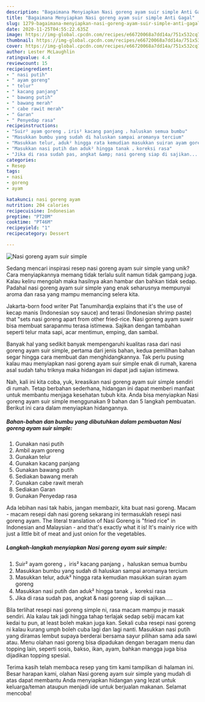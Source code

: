 ```yaml
---
description: "Bagaimana Menyiapkan Nasi goreng ayam suir simple Anti Gagal"
title: "Bagaimana Menyiapkan Nasi goreng ayam suir simple Anti Gagal"
slug: 1279-bagaimana-menyiapkan-nasi-goreng-ayam-suir-simple-anti-gagal
date: 2020-11-25T04:55:22.635Z
image: https://img-global.cpcdn.com/recipes/e66720068a7dd14a/751x532cq70/nasi-goreng-ayam-suir-simple-foto-resep-utama.jpg
thumbnail: https://img-global.cpcdn.com/recipes/e66720068a7dd14a/751x532cq70/nasi-goreng-ayam-suir-simple-foto-resep-utama.jpg
cover: https://img-global.cpcdn.com/recipes/e66720068a7dd14a/751x532cq70/nasi-goreng-ayam-suir-simple-foto-resep-utama.jpg
author: Lester McLaughlin
ratingvalue: 4.4
reviewcount: 15
recipeingredient:
- " nasi putih"
- " ayam goreng"
- " telur"
- " kacang panjang"
- " bawang putih"
- " bawang merah"
- " cabe rawit merah"
- " Garan"
- " Penyedap rasa"
recipeinstructions:
- "Suir² ayam goreng ，iris² kacang panjang ，haluskan semua bumbu"
- "Masukkan bumbu yang sudah di haluskan sampai aromanya tercium"
- "Masukkan telur, aduk² hingga rata kemudian masukkan suiran ayam goreng"
- "Masukkan nasi putih dan aduk² hingga tanak ，koreksi rasa"
- "Jika di rasa sudah pas, angkat &amp; nasi goreng siap di sajikan....."
categories:
- Resep
tags:
- nasi
- goreng
- ayam

katakunci: nasi goreng ayam 
nutrition: 204 calories
recipecuisine: Indonesian
preptime: "PT20M"
cooktime: "PT46M"
recipeyield: "1"
recipecategory: Dessert

---
```



![Nasi goreng ayam suir simple](https://img-global.cpcdn.com/recipes/e66720068a7dd14a/751x532cq70/nasi-goreng-ayam-suir-simple-foto-resep-utama.jpg)

Sedang mencari inspirasi resep nasi goreng ayam suir simple yang unik? Cara menyiapkannya memang tidak terlalu sulit namun tidak gampang juga. Kalau keliru mengolah maka hasilnya akan hambar dan bahkan tidak sedap. Padahal nasi goreng ayam suir simple yang enak seharusnya mempunyai aroma dan rasa yang mampu memancing selera kita.

Jakarta-born food writer Pat Tanumihardja explains that it&#39;s the use of kecap manis (Indonesian soy sauce) and terasi (Indonesian shrimp paste) that &#34;sets nasi goreng apart from other fried-rice. Nasi goreng ayam suwir bisa membuat sarapanmu terasa istimewa. Sajikan dengan tambahan seperti telur mata sapi, acar mentimun, emping, dan sambal.

Banyak hal yang sedikit banyak mempengaruhi kualitas rasa dari nasi goreng ayam suir simple, pertama dari jenis bahan, kedua pemilihan bahan segar hingga cara membuat dan menghidangkannya. Tak perlu pusing kalau mau menyiapkan nasi goreng ayam suir simple enak di rumah, karena asal sudah tahu triknya maka hidangan ini dapat jadi sajian istimewa.


Nah, kali ini kita coba, yuk, kreasikan nasi goreng ayam suir simple sendiri di rumah. Tetap berbahan sederhana, hidangan ini dapat memberi manfaat untuk membantu menjaga kesehatan tubuh kita. Anda bisa menyiapkan Nasi goreng ayam suir simple menggunakan 9 bahan dan 5 langkah pembuatan. Berikut ini cara dalam menyiapkan hidangannya.

<!--inarticleads1-->

##### Bahan-bahan dan bumbu yang dibutuhkan dalam pembuatan Nasi goreng ayam suir simple:

1. Gunakan  nasi putih
1. Ambil  ayam goreng
1. Gunakan  telur
1. Gunakan  kacang panjang
1. Gunakan  bawang putih
1. Sediakan  bawang merah
1. Gunakan  cabe rawit merah
1. Sediakan  Garan
1. Gunakan  Penyedap rasa


Ada lebihan nasi tak habis, jangan membazir, kita buat nasi goreng. Macam - macam resepi dah nasi goreng sekarang ini termasuklah resepi nasi goreng ayam. The literal translation of Nasi Goreng is &#34;fried rice&#34; in Indonesian and Malaysian - and that&#39;s exactly what it is! It&#39;s mainly rice with just a little bit of meat and just onion for the vegetables. 

<!--inarticleads2-->

##### Langkah-langkah menyiapkan Nasi goreng ayam suir simple:

1. Suir² ayam goreng ，iris² kacang panjang ，haluskan semua bumbu
1. Masukkan bumbu yang sudah di haluskan sampai aromanya tercium
1. Masukkan telur, aduk² hingga rata kemudian masukkan suiran ayam goreng
1. Masukkan nasi putih dan aduk² hingga tanak ，koreksi rasa
1. Jika di rasa sudah pas, angkat &amp; nasi goreng siap di sajikan.....


Bila terlihat resepi nasi goreng simple ni, rasa macam mampu je masak sendiri. Ala kalau tak jadi hingga tahap terlajak sedap sebiji macam kat kedai tu pun, at least boleh makan juga kan. Sekali cuba resepi nasi goreng ni kalau kurang umph boleh cuba lagi dan lagi nanti. Masukkan nasi putih yang diramas lembut supaya berderai bersama sayur pilihan sama ada sawi atau. Menu olahan nasi goreng bisa dipadukan dengan beragam menu dan topping lain, seperti sosis, bakso, ikan, ayam, bahkan mangga juga bisa dijadikan topping spesial. 

Terima kasih telah membaca resep yang tim kami tampilkan di halaman ini. Besar harapan kami, olahan Nasi goreng ayam suir simple yang mudah di atas dapat membantu Anda menyiapkan hidangan yang lezat untuk keluarga/teman ataupun menjadi ide untuk berjualan makanan. Selamat mencoba!
